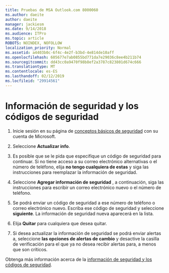 ```yaml
---
title: Pruebas de MSA Outlook.com 8000060
ms.author: daeite
author: daeite
manager: jackiesm
ms.date: 9/14/2018
ms.audience: ITPro
ms.topic: article
ROBOTS: NOINDEX, NOFOLLOW
localization_priority: Normal
ms.assetid: a4403b0c-6f4c-4e2f-b3bd-4e814de10aff
ms.openlocfilehash: 605677e7ab0855bd771da7e29036c8ee4b211b74
ms.sourcegitcommit: dd43cc0a9470f98b8ef2a3787c823801d674c666
ms.translationtype: MT
ms.contentlocale: es-ES
ms.lasthandoff: 02/12/2019
ms.locfileid: "29914561"
---
```

# <a name="security-info-and-security-codes"></a>Información de seguridad y los códigos de seguridad

1. Inicie sesión en su página de [conceptos básicos de seguridad](https://account.microsoft.com/security) con su cuenta de Microsoft. 
    
2. Seleccione **Actualizar info**. 
    
3. Es posible que se le pida que especifique un código de seguridad para continuar. Si no tiene acceso a su correo electrónico alternativas o el número de teléfono, elija **no tengo cualquiera de estas** y siga las instrucciones para reemplazar la información de seguridad. 
    
4. Seleccione **Agregar información de seguridad** , a continuación, siga las instrucciones para escribir un correo electrónico nuevo o el número de teléfono. 
    
5. Se podrá enviar un código de seguridad a ese número de teléfono o correo electrónico nuevo. Escriba ese código de seguridad y seleccione **siguiente**. La información de seguridad nueva aparecerá en la lista. 
    
6. Elija **Quitar** para cualquiera que desea quitar. 
    
7. Si desea actualizar la información de seguridad se podrá enviar alertas a, seleccione **las opciones de alertas de cambio** y desactive la casilla de verificación para el que ya no desea recibir alertas para, a menos que son críticos. 
    
Obtenga más información acerca de la [información de seguridad y los códigos de seguridad](https://support.microsoft.com/help/12428/).
  

